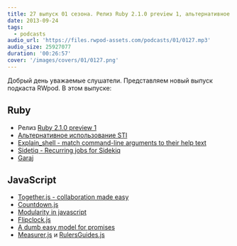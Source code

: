```yaml
---
title: 27 выпуск 01 сезона. Релиз Ruby 2.1.0 preview 1, альтернативное использование STI, Together.js, Flipclock.js и прочее
date: 2013-09-24
tags:
  - podcasts
audio_url: 'https://files.rwpod-assets.com/podcasts/01/0127.mp3'
audio_size: 25927077
duration: '00:26:57'
cover: '/images/covers/01/0127.png'
---
```


Добрый день уважаемые слушатели. Представляем новый выпуск подкаста RWpod. В этом выпуске:

## Ruby

- Релиз [Ruby 2.1.0 preview 1](https://www.ruby-forum.com/topic/4417257)
- [Альтернативное использование STI](http://nathanmlong.com/2013/05/better-single-table-inheritance/)
- [Explain_shell - match command-line arguments to their help text](https://github.com/schneems/explain_shell)
- [Sidetiq - Recurring jobs for Sidekiq](https://github.com/tobiassvn/sidetiq)
- [Garaj](https://github.com/oguzbilgic/garaj)

## JavaScript

- [Together.js - collaboration made easy](https://togetherjs.com/)
- [Countdown.js](http://gumroad.github.io/countdown.js/)
- [Modularity in javascript](http://shvets.github.io/blog/2013/09/21/modularity-in-javascript.html)
- [Flipclock.js](http://flipclockjs.com/)
- [A dumb easy model for promises](http://www.vittoriozaccaria.net/blog/2013/09/23/a-dumb-easy-model-for-promises.html)
- [Measurer.js](http://mark-rolich.github.io/Measurer.js/) и [RulersGuides.js](http://mark-rolich.github.io/RulersGuides.js/)
